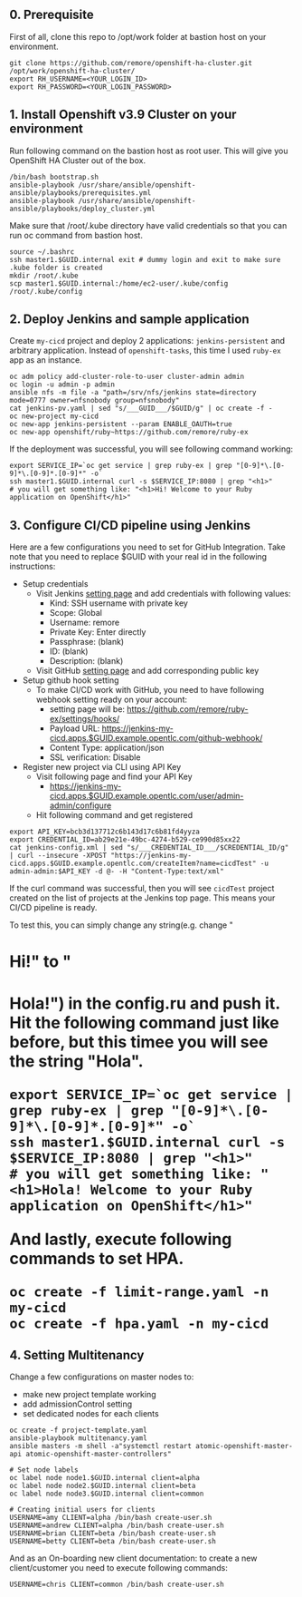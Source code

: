 
## 0. Prerequisite
First of all, clone this repo to /opt/work folder at bastion host on your environment.
```
git clone https://github.com/remore/openshift-ha-cluster.git /opt/work/openshift-ha-cluster/
export RH_USERNAME=<YOUR_LOGIN_ID>
export RH_PASSWORD=<YOUR_LOGIN_PASSWORD>
```

## 1. Install Openshift v3.9 Cluster on your environment
Run following command on the bastion host as root user. This will give you OpenShift HA Cluster out of the box.
```
/bin/bash bootstrap.sh
ansible-playbook /usr/share/ansible/openshift-ansible/playbooks/prerequisites.yml
ansible-playbook /usr/share/ansible/openshift-ansible/playbooks/deploy_cluster.yml
```

Make sure that /root/.kube directory have valid credentials so that you can run oc command from bastion host.
```
source ~/.bashrc
ssh master1.$GUID.internal exit # dummy login and exit to make sure .kube folder is created
mkdir /root/.kube
scp master1.$GUID.internal:/home/ec2-user/.kube/config /root/.kube/config
```

## 2. Deploy Jenkins and sample application
Create `my-cicd` project and deploy 2 applications: `jenkins-persistent` and arbitrary application. Instead of `openshift-tasks`, this time I used `ruby-ex` app as an instance.
```
oc adm policy add-cluster-role-to-user cluster-admin admin
oc login -u admin -p admin
ansible nfs -m file -a "path=/srv/nfs/jenkins state=directory mode=0777 owner=nfsnobody group=nfsnobody"
cat jenkins-pv.yaml | sed "s/___GUID___/$GUID/g" | oc create -f -
oc new-project my-cicd
oc new-app jenkins-persistent --param ENABLE_OAUTH=true
oc new-app openshift/ruby~https://github.com/remore/ruby-ex
```

If the deployment was successful, you will see following command working:
```
export SERVICE_IP=`oc get service | grep ruby-ex | grep "[0-9]*\.[0-9]*\.[0-9]*.[0-9]*" -o`
ssh master1.$GUID.internal curl -s $SERVICE_IP:8080 | grep "<h1>"
# you will get something like: "<h1>Hi! Welcome to your Ruby application on OpenShift</h1>"
```

## 3. Configure CI/CD pipeline using Jenkins
Here are a few configurations you need to set for GitHub Integration. Take note that you need to replace $GUID with your real id in the following instructions:

- Setup credentials 
  * Visit Jenkins [setting page](https://jenkins-my-cicd.apps.$GUID.example.opentlc.com/credentials/store/system/) and add credentials with following values:
    * Kind: SSH username with private key
    * Scope: Global
    * Username: remore
    * Private Key: Enter directly
    * Passphrase: (blank)
    * ID: (blank)
    * Description: (blank)
  * Visit GitHub [setting page](https://github.com/settings/keys) and add corresponding public key
- Setup github hook setting
  * To make CI/CD work with GitHub, you need to have following webhook setting ready on your account:
    * setting page will be: https://github.com/remore/ruby-ex/settings/hooks/<your-hook-entry-id>
    * Payload URL: https://jenkins-my-cicd.apps.$GUID.example.opentlc.com/github-webhook/
    * Content Type: application/json
    * SSL verification: Disable
- Register new project via CLI using API Key
  * Visit following page and find your API Key
    * https://jenkins-my-cicd.apps.$GUID.example.opentlc.com/user/admin-admin/configure
  * Hit following command and get registered
```
export API_KEY=bcb3d137712c6b143d17c6b81fd4yyza
export CREDENTIAL_ID=ab29e21e-49bc-4274-b529-ce990d85xx22
cat jenkins-config.xml | sed "s/___CREDENTIAL_ID___/$CREDENTIAL_ID/g" | curl --insecure -XPOST "https://jenkins-my-cicd.apps.$GUID.example.opentlc.com/createItem?name=cicdTest" -u admin-admin:$API_KEY -d @- -H "Content-Type:text/xml"
```

If the curl command was successful, then you will see `cicdTest` project created on the list of projects at the Jenkins top page. This means your CI/CD pipeline is ready.

To test this, you can simply change any string(e.g. change "<h1>Hi!" to "<h1>Hola!") in the config.ru and push it. Hit the following command just like before, but this timee you will see the string "Hola".
```
export SERVICE_IP=`oc get service | grep ruby-ex | grep "[0-9]*\.[0-9]*\.[0-9]*.[0-9]*" -o`
ssh master1.$GUID.internal curl -s $SERVICE_IP:8080 | grep "<h1>"
# you will get something like: "<h1>Hola! Welcome to your Ruby application on OpenShift</h1>"
```

And lastly, execute following commands to set HPA.
```
oc create -f limit-range.yaml -n my-cicd
oc create -f hpa.yaml -n my-cicd
```

## 4. Setting Multitenancy
Change a few configurations on master nodes to:
- make new project template working
- add admissionControl setting
- set dedicated nodes for each clients

```
oc create -f project-template.yaml
ansible-playbook multitenancy.yaml
ansible masters -m shell -a"systemctl restart atomic-openshift-master-api atomic-openshift-master-controllers"

# Set node labels
oc label node node1.$GUID.internal client=alpha
oc label node node2.$GUID.internal client=beta
oc label node node3.$GUID.internal client=common

# Creating initial users for clients
USERNAME=amy CLIENT=alpha /bin/bash create-user.sh
USERNAME=andrew CLIENT=alpha /bin/bash create-user.sh
USERNAME=brian CLIENT=beta /bin/bash create-user.sh
USERNAME=betty CLIENT=beta /bin/bash create-user.sh
```

And as an On-boarding new client documentation: to create a new client/customer you need to execute following commands:
```
USERNAME=chris CLIENT=common /bin/bash create-user.sh
```